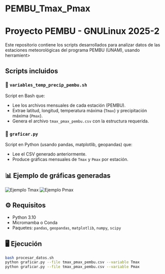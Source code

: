 # PEMBU_Tmax_Pmax
# Proyecto PEMBU - GNULinux 2025-2

Este repositorio contiene los scripts desarrollados para analizar datos de las estaciones meteorológicas del programa PEMBU (UNAM), usando herramient>
## Scripts incluidos

### 🔹 `variables_temp_precip_pembu.sh`
Script en Bash que:

- Lee los archivos mensuales de cada estación (PEMBU).
- Extrae latitud, longitud, temperatura máxima (`Tmax`) y precipitación máxima (`Pmax`).
- Genera el archivo `tmax_pmax_pembu.csv` con la estructura requerida.

### 🔹 `graficar.py`
Script en Python (usando pandas, matplotlib, geopandas) que:

- Lee el CSV generado anteriormente.
- Produce gráficas mensuales de `Tmax` y `Pmax` por estación.

## 📊 Ejemplo de gráficas generadas

![Ejemplo Tmax](imagenes/Tmax_2022-01.png)
![Ejemplo Pmax](imagenes/Pmax_2022-01.png)

## ⚙️ Requisitos
- Python 3.10
- Micromamba o Conda
- Paquetes: `pandas`, `geopandas`, `matplotlib`, `numpy`, `scipy`

## 🖥️ Ejecución

```bash
bash procesar_datos.sh
python graficar.py --file tmax_pmax_pembu.csv --variable Tmax
python graficar.py --file tmax_pmax_pembu.csv --variable Pmax


